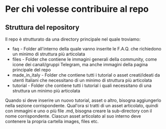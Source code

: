 # **Per chi volesse contribuire al repo**

## **Struttura del repository**
Il repo è strutturato da una directory principale nel quale troviamo:
- faq - Folder all'interno della quale vanno inserite le F.A.Q. che richiedono un minimo di struttura più articolata
- files - Folder che contiene le immagini generali della community, come icone dei canali/gruppi Telegram, ma anche immagini della pagina principale del repo
- made_in_italy - Folder che contiene tutti i tutorial o asset creati/ideati da utenti Italiani che necessitano di un minimo di struttura più articolata
- tutorial - Folder che contiene tutti i tutorial i quali necessitano di una struttura un minimo più articolata

Quando si deve inserire un nuovo tutorial, asset o altro, bisogna aggiungerlo nella sezione corrispondente. Qual'ora si tratti di un asset articolato, quindi con immagini e uno o più file .md, bisogna creare la sub-directory con il nome corrispondente. Ciascun asset articolato al suo interno deve contenere la propria cartella images, files etc.